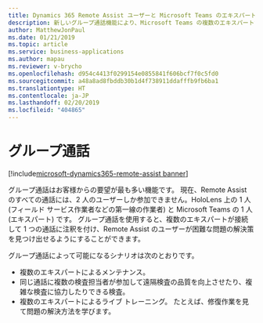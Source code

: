 ```yaml
---
title: Dynamics 365 Remote Assist ユーザーと Microsoft Teams のエキスパートの間のグループ通話
description: 新しいグループ通話機能により、Microsoft Teams の複数のエキスパートが、Dynamics 365 Remote Assist でユーザーを支援できます。
author: MatthewJonPaul
ms.date: 01/21/2019
ms.topic: article
ms.service: business-applications
ms.author: mapau
ms.reviewer: v-brycho
ms.openlocfilehash: d954c4413f0299154e0855841f606bcf7f0c5fd0
ms.sourcegitcommit: a48a8ad8fbddb30b1d4f738911ddafffb9fb6ba1
ms.translationtype: HT
ms.contentlocale: ja-JP
ms.lasthandoff: 02/20/2019
ms.locfileid: "404865"
---
```

#  <a name="group-calling"></a>グループ通話
[!include[microsoft-dynamics365-remote-assist banner](../../includes/microsoft-dynamics365-remote-assist.md)]


グループ通話はお客様からの要望が最も多い機能です。 現在、Remote Assist のすべての通話には、2 人のユーザーしか参加できません。HoloLens 上の 1 人 (フィールド サービス作業者などの第一線の作業者) と Microsoft Teams の 1 人 (エキスパート) です。 グループ通話を使用すると、複数のエキスパートが接続して 1 つの通話に注釈を付け、Remote Assist のユーザーが困難な問題の解決策を見つけ出せるようにすることができます。

グループ通話によって可能になるシナリオは次のとおりです。

- 複数のエキスパートによるメンテナンス。
- 同じ通話に複数の検査担当者が参加して遠隔検査の品質を向上させたり、複雑な検査に協力したりできる検査。 
- 複数のエキスパートによるライブ トレーニング。 たとえば、修復作業を見て問題の解決方法を学びます。
